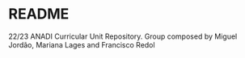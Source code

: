 # README #

22/23 ANADI Curricular Unit Repository. Group composed by Miguel Jordão, Mariana Lages and Francisco Redol
